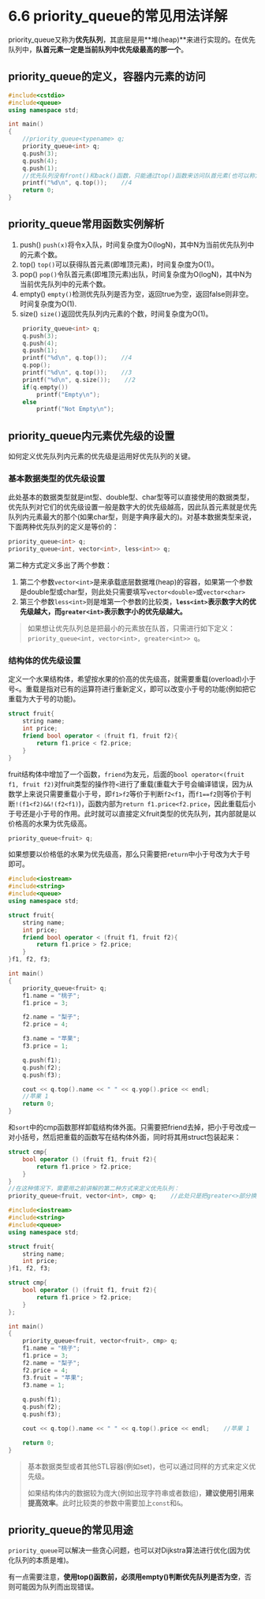# 6.6 priority_queue的常见用法详解

priority_queue又称为**优先队列**，其底层是用**堆(heap)**来进行实现的。在优先队列中，**队首元素一定是当前队列中优先级最高的那一个**。

## priority_queue的定义，容器内元素的访问

```cpp
#include<cstdio>
#include<queue>
using namespace std;

int main()
{
    //priority_queue<typename> q;
    priority_queue<int> q;
    q.push(3);
    q.push(4);
    q.push(1);
    //优先队列没有front()和back()函数，只能通过top()函数来访问队首元素(也可以称为堆顶元素)。
    printf("%d\n", q.top());    //4
    return 0;
}
```

## priority_queue常用函数实例解析

1. push()
`push(x)`将令x入队，时间复杂度为O(logN)，其中N为当前优先队列中的元素个数。
2. top()
`top()`可以获得队首元素(即堆顶元素)，时间复杂度为O(1)。
3. pop()
`pop()`令队首元素(即堆顶元素)出队，时间复杂度为O(logN)，其中N为当前优先队列中的元素个数。
4. empty()
`empty()`检测优先队列是否为空，返回true为空，返回false则非空。时间复杂度为O(1).
5. size()
`size()`返回优先队列内元素的个数，时间复杂度为O(1)。

```cpp
    priority_queue<int> q;
    q.push(3);
    q.push(4);
    q.push(1);
    printf("%d\n", q.top());    //4
    q.pop();
    printf("%d\n", q.top());    //3
    printf("%d\n", q.size());    //2
    if(q.empty())
        printf("Empty\n");
    else
        printf("Not Empty\n");
```

## priority_queue内元素优先级的设置

如何定义优先队列内元素的优先级是运用好优先队列的关键。

### 基本数据类型的优先级设置

此处基本的数据类型就是int型、double型、char型等可以直接使用的数据类型，优先队列对它们的优先级设置一般是数字大的优先级越高，因此队首元素就是优先队列内元素最大的那个(如果char型，则是字典序最大的)。对基本数据类型来说，下面两种优先队列的定义是等价的：

```cpp
priority_queue<int> q;
priority_queue<int, vector<int>, less<int>> q;
```

第二种方式定义多出了两个参数：

1. 第二个参数`vector<int>`是来承载底层数据堆(heap)的容器，如果第一个参数是double型或char型，则此处只需要填写`vector<double>`或`vector<char>`
2. 第三个参数`less<int>`则是堆第一个参数的比较类，**`less<int>`表示数字大的优先级越大，而`greater<int>`表示数字小的优先级越大。**

> 如果想让优先队列总是把最小的元素放在队首，只需进行如下定义：`priority_queue<int, vector<int>, greater<int>> q`。

### 结构体的优先级设置

定义一个水果结构体，希望按水果的价高的优先级高，就需要重载(overload)小于号`<`。重载是指对已有的运算符进行重新定义，即可以改变小于号的功能(例如把它重载为大于号的功能)。

```cpp
struct fruit{
    string name;
    int price;
    friend bool operator < (fruit f1, fruit f2){
        return f1.price < f2.price;
    }
}
```

fruit结构体中增加了一个函数，`friend`为友元，后面的`bool operator<(fruit f1, fruit f2)`对fruit类型的操作符`<`进行了重载(重载大于号会编译错误，因为从数学上来说只需要重载小于号，即`f1>f2`等价于判断`f2<f1`，而`f1==f2`则等价于判断`!(f1<f2)&&!(f2<f1)`)，函数内部为`return f1.price<f2.price`，因此重载后小于号还是小于号的作用。此时就可以直接定义fruit类型的优先队列，其内部就是以价格高的水果为优先级高。

```cpp
priority_queue<fruit> q;
```

如果想要以价格低的水果为优先级高，那么只需要把`return`中小于号改为大于号即可。

```cpp
#include<iostream>
#include<string>
#include<queue>
using namespace std;

struct fruit{
    string name;
    int price;
    friend bool operator < (fruit f1, fruit f2){
        return f1.price > f2.price;
    }
}f1, f2, f3;

int main()
{
    priority_queue<fruit> q;
    f1.name = "桃子";
    f1.price = 3;

    f2.name = "梨子";
    f2.price = 4;

    f3.name = "苹果";
    f3.price = 1;

    q.push(f1);
    q.push(f2);
    q.push(f3);

    cout << q.top().name << " " << q.yop().price << endl;
    //苹果 1
    return 0;
}
```

和`sort`中的cmp函数那样卸载结构体外面。只需要把friend去掉，把小于号改成一对小括号，然后把重载的函数写在结构体外面，同时将其用struct包装起来：

```cpp
struct cmp{
    bool operator () (fruit f1, fruit f2){
        return f1.price > f2.price;
    }
}
//在这种情况下，需要用之前讲解的第二种方式来定义优先队列：
priority_queue<fruit, vector<int>, cmp> q;    //此处只是把greater<>部分换成了cmp。
```

```cpp
#include<iostream>
#include<string>
#include<queue>
using namespace std;

struct fruit{
    string name;
    int price;
}f1, f2, f3;

struct cmp{
    bool operator () (fruit f1, fruit f2){
        return f1.price > f2.price;
    }
};

int main()
{
    priority_queue<fruit, vector<fruit>, cmp> q;
    f1.name = "桃子";
    f1.price = 3;
    f2.name = "梨子";
    f2.price = 4;
    f3.fruit = "苹果";
    f3.name = 1;
    
    q.push(f1);
    q.push(f2);
    q.push(f3);

    cout << q.top().name << " " << q.top().price << endl;    //苹果 1

    return 0;
}
```

> 基本数据类型或者其他STL容器(例如set)，也可以通过同样的方式来定义优先级。
>
> 如果结构体内的数据较为庞大(例如出现字符串或者数组)，**建议使用引用来提高效率**。此时比较类的参数中需要加上`const`和`&`。

## priority_queue的常见用途

`priority_queue`可以解决一些贪心问题，也可以对Dijkstra算法进行优化(因为优化队列的本质是堆)。

有一点需要注意，**使用top()函数前，必须用empty()判断优先队列是否为空**，否则可能因为队列而出现错误。
